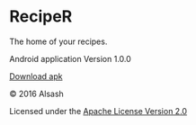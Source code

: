 # RecipeR

The home of your recipes. 

Android application
Version 1.0.0

[Download apk](../../raw/master/app/build/outputs/apk/app-debug.apk)

© 2016 Alsash

Licensed under the [Apache License Version 2.0](/../../blob/master/LICENSE)
